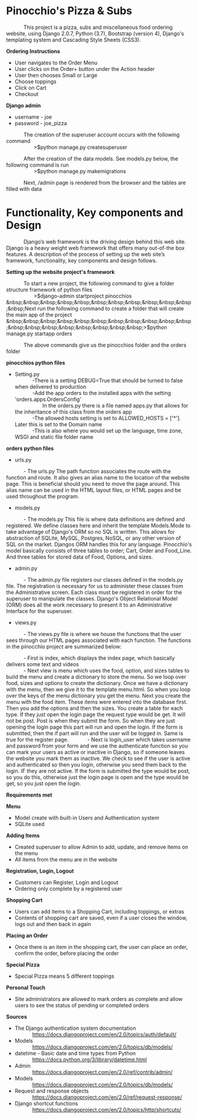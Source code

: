 # Pinocchio's Pizza & Subs  

&nbsp;&nbsp;&nbsp;&nbsp;&nbsp;&nbsp;&nbsp;&nbsp;&nbsp;&nbsp;&nbsp;&nbsp;This project is a pizza, subs and miscellaneous food ordering website, using Django 2.0.7, Python (3.7), Bootstrap (version 4), Django's templating system and Cascading Style Sheets (CSS3).

**Ordering Instructions**

* User navigates to the Order Menu
* User clicks on the Order+ button under the Action header
* User then chooses Small or Large
* Choose toppings
* Click on Cart
* Checkout

**Django admin**

* username - joe
* password - joe_pizza

&nbsp;&nbsp;&nbsp;&nbsp;&nbsp;&nbsp;&nbsp;&nbsp;&nbsp;&nbsp;&nbsp;&nbsp;The creation of the superuser account occurs with the following command    
&nbsp;&nbsp;&nbsp;&nbsp;&nbsp;&nbsp;&nbsp;&nbsp;&nbsp;&nbsp;&nbsp;&nbsp;&nbsp;&nbsp;&nbsp;&nbsp;&nbsp;&nbsp;&nbsp;>$python manage.py createsuperuser  

&nbsp;&nbsp;&nbsp;&nbsp;&nbsp;&nbsp;&nbsp;&nbsp;&nbsp;&nbsp;&nbsp;&nbsp;After the creation of the data models. See models.py below, the following command is run  
&nbsp;&nbsp;&nbsp;&nbsp;&nbsp;&nbsp;&nbsp;&nbsp;&nbsp;&nbsp;&nbsp;&nbsp;&nbsp;&nbsp;&nbsp;&nbsp;&nbsp;&nbsp;&nbsp;>$python manage.py makemigrations  

&nbsp;&nbsp;&nbsp;&nbsp;&nbsp;&nbsp;&nbsp;&nbsp;&nbsp;&nbsp;&nbsp;&nbsp;Next, /admin page is rendered from the browser and the tables are filled with data
# Functionality, Key components and Design

&nbsp;&nbsp;&nbsp;&nbsp;&nbsp;&nbsp;&nbsp;&nbsp;&nbsp;&nbsp;&nbsp;&nbsp;Django’s web framework is the driving design behind this web site.  Django is a heavy weight web framework that offers many out-of-the box features.  A description of the process of setting up the web site’s framework, functionality, key components and design follows.

**Setting up the website project's framework**

&nbsp;&nbsp;&nbsp;&nbsp;&nbsp;&nbsp;&nbsp;&nbsp;&nbsp;&nbsp;&nbsp;&nbsp;To start a new project, the following command to give a folder structure framework of python files   
&nbsp;&nbsp;&nbsp;&nbsp;&nbsp;&nbsp;&nbsp;&nbsp;&nbsp;&nbsp;&nbsp;&nbsp;&nbsp;&nbsp;&nbsp;&nbsp;&nbsp;&nbsp;&nbsp;>$django-admin startproject pinocchios  
&nbsp;&nbsp;&nbsp;&nbsp;&nbsp;&nbsp;&nbsp;&nbsp;&nbsp;&nbsp;&nbsp;&nbsp;Next run the following command to create a folder that will create the main app of the project  
&nbsp;&nbsp;&nbsp;&nbsp;&nbsp;&nbsp;&nbsp;&nbsp;&nbsp;&nbsp;&nbsp;&nbsp;&nbsp;&nbsp;&nbsp;&nbsp;&nbsp;&nbsp;&nbsp;>$python manage.py startapp orders  

&nbsp;&nbsp;&nbsp;&nbsp;&nbsp;&nbsp;&nbsp;&nbsp;&nbsp;&nbsp;&nbsp;&nbsp;The above commands give us the pinocchios folder and the orders folder

**pinocchios python files**

* Setting.py  
&nbsp;&nbsp;&nbsp;&nbsp;&nbsp;&nbsp;&nbsp;&nbsp;&nbsp;&nbsp;&nbsp;&nbsp;-There is a setting DEBUG=True that should be turned to false when delivered to production  
&nbsp;&nbsp;&nbsp;&nbsp;&nbsp;&nbsp;&nbsp;&nbsp;&nbsp;&nbsp;&nbsp;&nbsp;-Add the app orders to the installed apps with the setting 'orders.apps.OrdersConfig'  
&nbsp;&nbsp;&nbsp;&nbsp;&nbsp;&nbsp;&nbsp;&nbsp;&nbsp;&nbsp;&nbsp;&nbsp;&nbsp;&nbsp;&nbsp;&nbsp;&nbsp;&nbsp;&nbsp;In the orders.py there is a file named apps.py that allows for the inheritance of this class from the orders app  
&nbsp;&nbsp;&nbsp;&nbsp;&nbsp;&nbsp;&nbsp;&nbsp;&nbsp;&nbsp;&nbsp;&nbsp;-The allowed hosts setting is set to ALLOWED_HOSTS = ['*']. Later this is set to the Domain name  
&nbsp;&nbsp;&nbsp;&nbsp;&nbsp;&nbsp;&nbsp;&nbsp;&nbsp;&nbsp;&nbsp;&nbsp;-This is also where you would set up the language, time zone, WSGI and static file folder name

**orders python files**

* urls.py

&nbsp;&nbsp;&nbsp;&nbsp;&nbsp;&nbsp;&nbsp;&nbsp;&nbsp;&nbsp;&nbsp;&nbsp;- The urls.py The path function associates the route with the function and route.  It also gives an alias name to the location of the website page.  This is beneficial should you need to move the page around.  This alias name can be used in the HTML layout files, or HTML pages and be used throughout the program.

* models.py

&nbsp;&nbsp;&nbsp;&nbsp;&nbsp;&nbsp;&nbsp;&nbsp;&nbsp;&nbsp;&nbsp;&nbsp;- The models.py This file is where data definitions are defined and registered.  We define classes here and inherit the template Models.Mode to take advantage of Django's ORM so no SQL is written.  This allows for abstraction of SQLite, MySQL, Postgres, NoSQL, or any other version of SQL on the market.  Djangos ORM handles this for any language.  Pinocchio's model basically consists of three tables to order; Cart, Order and Food_Line. And three tables for stored data of Food, Options, and sizes.

* admin.py

&nbsp;&nbsp;&nbsp;&nbsp;&nbsp;&nbsp;&nbsp;&nbsp;&nbsp;&nbsp;&nbsp;&nbsp;- The admin.py file registers our classes defined in the models.py file.  The registration is necessary for us to administer these classes from the Administrative screen.  Each class must be registered in order for the superuser to manipulate the classes.  Django's Object Relational Model (ORM) does all the work necessary to present it to an Administrative Interface for the superuser.  

* views.py

&nbsp;&nbsp;&nbsp;&nbsp;&nbsp;&nbsp;&nbsp;&nbsp;&nbsp;&nbsp;&nbsp;&nbsp;- The views.py file is where we house the functions that the user sees through our HTML pages associated with each function.  The functions in the pinocchio project are summarized below:

&nbsp;&nbsp;&nbsp;&nbsp;&nbsp;&nbsp;&nbsp;&nbsp;&nbsp;&nbsp;&nbsp;&nbsp;- First is index, which displays the index page, which basically delivers some text and videos  
&nbsp;&nbsp;&nbsp;&nbsp;&nbsp;&nbsp;&nbsp;&nbsp;&nbsp;&nbsp;&nbsp;&nbsp;- Next view is menu which uses the food, option, and sizes tables to build the menu and create a dictionary to store the menu. So we loop over food, sizes and options to create the dictionary.  Once we have a dictionary with the menu, then we give it to the template menu.html.  So when you loop over the keys of the menu dictionary you get the menu. Next you create the menu with the food item.  These items were entered into the database first.  Then you add the options and then the sizes.  You create a table for each type. If they just open the login page the request type would be get. It will not be post. Post is when they submit the form. So when they are just opening the login page this part will run and open the login.  If the form is submitted, then the if part will run and the user will be logged in. Same is true for the register page.
&nbsp;&nbsp;&nbsp;&nbsp;&nbsp;&nbsp;&nbsp;&nbsp;&nbsp;&nbsp;&nbsp;&nbsp;- Next is login_user which takes username and password from your form and we use the authenticate function so you can mark your users as active or inactive in Django, so if someone leaves the website you mark them as inactive. We check to see if the user is active and authenticated so then you login, otherwise you send them back to the login.  IF they are not active.  If the form is submitted the type would be post, so you do this, otherwise just the login page is open and the type would be get, so you just open the login.

**Requirements met**  

**Menu**
* Model create with built-in Users and Authentication system  
* SQLite used

**Adding Items**
* Created superuser to allow Admin to add, update, and remove items on the menu  
* All items from the menu are in the website

**Registration, Login, Logout**
* Customers can Register, Login and Logout  
* Ordering only complete by a registered user  

**Shopping Cart**
* Users can add items to a Shopping Cart, including toppings, or extras  
* Contents of shopping cart are saved, even if a user closes the window, logs out and then back in again

**Placing an Order**
* Once there is an item in the shopping cart, the user can place an order, confirm the order, before placing the order

**Special Pizza**
* Special Pizza means 5 different toppings

**Personal Touch**
* Site administrators are allowed to mark orders as complete and allow users to see the status of pending or completed orders


**Sources**

* The Django authentication system documentation  
&nbsp;&nbsp;&nbsp;&nbsp;&nbsp;&nbsp;&nbsp;&nbsp;&nbsp;&nbsp;&nbsp;&nbsp;https://docs.djangoproject.com/en/2.0/topics/auth/default/  
* Models  
&nbsp;&nbsp;&nbsp;&nbsp;&nbsp;&nbsp;&nbsp;&nbsp;&nbsp;&nbsp;&nbsp;&nbsp;https://docs.djangoproject.com/en/2.0/topics/db/models/  
* datetime - Basic date and time types from Python  
&nbsp;&nbsp;&nbsp;&nbsp;&nbsp;&nbsp;&nbsp;&nbsp;&nbsp;&nbsp;&nbsp;&nbsp;https://docs.python.org/3/library/datetime.html  
* Admin  
&nbsp;&nbsp;&nbsp;&nbsp;&nbsp;&nbsp;&nbsp;&nbsp;&nbsp;&nbsp;&nbsp;&nbsp;https://docs.djangoproject.com/en/2.0/ref/contrib/admin/  
* Models  
&nbsp;&nbsp;&nbsp;&nbsp;&nbsp;&nbsp;&nbsp;&nbsp;&nbsp;&nbsp;&nbsp;&nbsp;https://docs.djangoproject.com/en/2.0/topics/db/models/  
* Request and response objects  
&nbsp;&nbsp;&nbsp;&nbsp;&nbsp;&nbsp;&nbsp;&nbsp;&nbsp;&nbsp;&nbsp;&nbsp;https://docs.djangoproject.com/en/2.0/ref/request-response/  
* Django shortcut functions  
&nbsp;&nbsp;&nbsp;&nbsp;&nbsp;&nbsp;&nbsp;&nbsp;&nbsp;&nbsp;&nbsp;&nbsp;https://docs.djangoproject.com/en/2.0/topics/http/shortcuts/  


